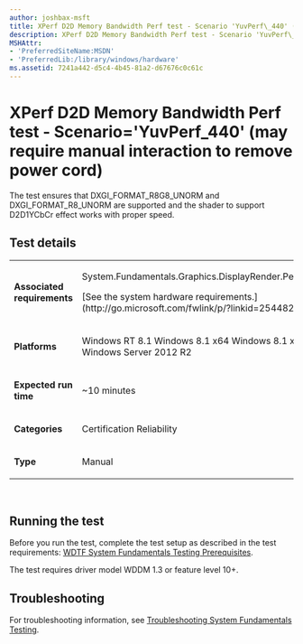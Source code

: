 ```yaml
---
author: joshbax-msft
title: XPerf D2D Memory Bandwidth Perf test - Scenario 'YuvPerf\_440' (may require manual interaction to remove power cord)
description: XPerf D2D Memory Bandwidth Perf test - Scenario 'YuvPerf\_440' (may require manual interaction to remove power cord)
MSHAttr:
- 'PreferredSiteName:MSDN'
- 'PreferredLib:/library/windows/hardware'
ms.assetid: 7241a442-d5c4-4b45-81a2-d67676c0c61c
---
```


# XPerf D2D Memory Bandwidth Perf test - Scenario='YuvPerf\_440' (may require manual interaction to remove power cord)


The test ensures that DXGI\_FORMAT\_R8G8\_UNORM and DXGI\_FORMAT\_R8\_UNORM are supported and the shader to support D2D1YCbCr effect works with proper speed.

## Test details


<table>
<colgroup>
<col width="50%" />
<col width="50%" />
</colgroup>
<tbody>
<tr class="odd">
<td><p><strong>Associated requirements</strong></p></td>
<td><p>System.Fundamentals.Graphics.DisplayRender.Performance</p>
<p>[See the system hardware requirements.](http://go.microsoft.com/fwlink/p/?linkid=254482)</p></td>
</tr>
<tr class="even">
<td><p><strong>Platforms</strong></p></td>
<td><p>Windows RT 8.1 Windows 8.1 x64 Windows 8.1 x86 Windows Server 2012 R2</p></td>
</tr>
<tr class="odd">
<td><p><strong>Expected run time</strong></p></td>
<td><p>~10 minutes</p></td>
</tr>
<tr class="even">
<td><p><strong>Categories</strong></p></td>
<td><p>Certification Reliability</p></td>
</tr>
<tr class="odd">
<td><p><strong>Type</strong></p></td>
<td><p>Manual</p></td>
</tr>
</tbody>
</table>

 

## Running the test


Before you run the test, complete the test setup as described in the test requirements: [WDTF System Fundamentals Testing Prerequisites](wdtf-system-fundamentals-testing-prerequisites.md).

The test requires driver model WDDM 1.3 or feature level 10+.

## Troubleshooting


For troubleshooting information, see [Troubleshooting System Fundamentals Testing](troubleshooting-system-fundamentals-testing.md).

 

 






